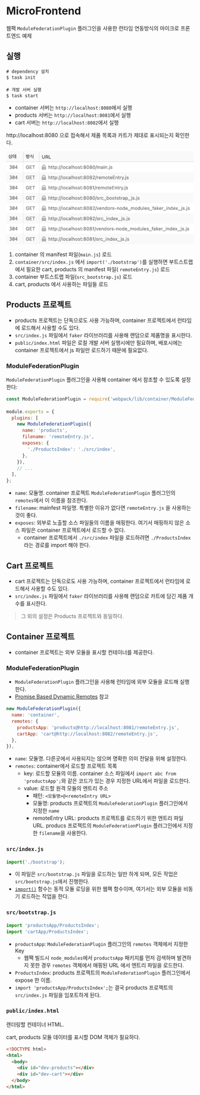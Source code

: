 # MicroFrontend

웹팩 `ModuleFederationPlugin` 플러그인을 사용한 런타임 연동방식의 마이크로 프론트엔드 예제

## 실행

```shell
# dependency 설치
$ task init

# 개발 서버 실행
$ task start
```

* container 서버는 `http://localhost:8080`에서 실행
* products 서버는 `http://localhost:8081`에서 실행
* cart 서버는 `http://localhost:8082`에서 실행

http://localhost:8080 으로 접속해서 제품 목록과 카트가 제대로 표시되는지 확인한다.

![](network.png)

1. container 의 manifest 파일(`main.js`) 로드
2. `container/src/index.js` 에서 `import('./bootstrap')`를 실행하면 부트스트랩에서 필요한 cart, products 의 manifest 파일( `remoteEntry.js`) 로드
3. container 부트스트랩 파일(`src_bootstrap.js`) 로드
4. cart, products 에서 사용하는 파일들 로드

## Products 프로젝트

* products 프로젝트는 단독으로도 사용 가능하며, container 프로젝트에서 런타임에 로드해서 사용할 수도 있다.
* `src/index.js` 파일에서 `faker` 라이브러리를 사용해 랜덤으로 제품명을 표시한다.
* `public/index.html` 파일은 로컬 개발 서버 실행시에만 필요하며, 배포시에는 container 프로젝트에서 js 파일만 로드하기 때문에 필요없다.

### ModuleFederationPlugin

`ModuleFederationPlugin` 플러그인을 사용해 container 에서 참조할 수 있도록 설정한다:

```js
const ModuleFederationPlugin = require('webpack/lib/container/ModuleFederationPlugin');

module.exports = {
  plugins: [
    new ModuleFederationPlugin({
      name: 'products',
      filename: 'remoteEntry.js',
      exposes: {
        './ProductsIndex': './src/index',
      },
    }),
    // ...
  ],
};
```

* `name`: 모듈명. container 프로젝트 `ModuleFederationPlugin` 플러그인의 `remotes`에서 이 이름을 참조한다.
* `filename`: mainfest 파일명. 특별한 이유가 없다면 `remoteEntry.js` 을 사용하는 것이 좋다.
* `exposes`: 외부로 노출할 소스 파일들의 이름을 매핑한다. 여기서 매핑하지 않은 소스 파일은 container 프로젝트에서 로드할 수 없다.
    * container 프로젝트에서 `./src/index` 파일을 로드하려면 `./ProductsIndex`라는 경로를 import 해야 한다.

## Cart 프로젝트

* cart 프로젝트는 단독으로도 사용 가능하며, container 프로젝트에서 런타임에 로드해서 사용할 수도 있다.
* `src/index.js` 파일에서 `faker` 라이브러리를 사용해 랜덤으로 카트에 담긴 제품 개수를 표시한다.

> 그 외의 설정은 Products 프로젝트와 동일하다.


## Container 프로젝트

* container 프로젝트는 외부 모듈을 표시할 컨테이너를 제공한다.

### ModuleFederationPlugin

* `ModuleFederationPlugin` 플러그인을 사용해 런타임에 외부 모듈을 로드해 실행한다.
* [Promise Based Dynamic Remotes](https://webpack.js.org/concepts/module-federation/#promise-based-dynamic-remotes) 참고

```js
new ModuleFederationPlugin({
  name: 'container',
  remotes: {
    productsApp: 'products@http://localhost:8081/remoteEntry.js',
    cartApp: 'cart@http://localhost:8082/remoteEntry.js',
  },
}),
```

* `name`: 모듈명. 다른곳에서 사용되지는 않으며 명확한 의미 전달을 위해 설정한다.
* `remotes`: container에서 로드할 프로젝트 목록
    * key: 로드할 모듈의 이름. container 소스 파일에서 `import abc from 'productsApp';`와 같은 코드가 있는 경우 지정한 URL에서 파일을 로드한다.
    * value: 로드할 원격 모듈의 엔트리 주소
        * 패턴: `<모듈명>@<remoteEntry URL>`
        * 모듈명: products 프로젝트의 `ModuleFederationPlugin` 플러그인에서 지정한 `name`
        * remoteEntry URL: products 프로젝트를 로드하기 위한 엔트리 파일 URL. producs 프로젝트의 `ModuleFederationPlugin` 플러그인에서 지정한 `filename`을 사용한다.

### `src/index.js`

```js
import('./bootstrap');
```

* 이 파일은 `src/bootstrap.js` 파일을 로드하는 일만 하게 되며, 모든 작업은 `src/bootstrap.js`에서 진행한다.
* [`import()`](https://webpack.js.org/api/module-methods/#import-1) 함수는 동적 모듈 로딩을 위한 웹팩 함수이며, 여기서는 외부 모듈을 비동기 로드하는 작업을 한다.

### `src/bootstrap.js`

```js
import 'productsApp/ProductsIndex';
import 'cartApp/ProductsIndex';
```

* `productsApp`: `ModuleFederationPlugin` 플러그인의 `remotes` 객체에서 지정한 Key
    * 웹팩 빌드시 `node_modules`에서 `productsApp` 패키지를 먼저 검색하며 발견하지 못한 경우 `remotes` 객체에서 매핑된 URL 에서 엔트리 파일을 로드한다.
* `ProductsIndex`: products 프로젝트의 `ModuleFederationPlugin` 플러그인에서 expose 한 이름.
* `import 'productsApp/ProductsIndex';`는 결국 products 프로젝트의 `src/index.js` 파일을 임포트하게 된다.

### `public/index.html`

렌더링할 컨테이너 HTML.

cart, products 모듈 데이터를 표시할 DOM 객체가 필요하다.

```html
<!DOCTYPE html>
<html>
  <body>
    <div id="dev-products"></div>
    <div id="dev-cart"></div>
  </body>
</html>
```
